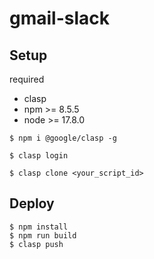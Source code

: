 # gmail-slack

## Setup
required

- clasp 
- npm >= 8.5.5
- node >= 17.8.0

```shell
$ npm i @google/clasp -g
```

```shell
$ clasp login
```

```shell
$ clasp clone <your_script_id>
```

## Deploy

```shell
$ npm install
$ npm run build
$ clasp push
```

